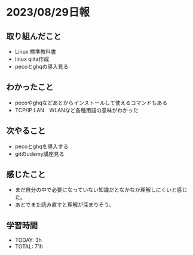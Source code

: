 # 2023/08/29日報


## 取り組んだこと
- Linux 標準教科書
- linux qiita作成
- pecoとghqの導入見る

 
## わかったこと

- pecoやghqなどあとからインストールして使えるコマンドもある
- TCP/IP LAN　WLANなど各種用語の意味がわかった


## 次やること
- pecoとghqを導入する
- gitのudemy講座見る

## 感じたこと
- まだ自分の中で必要になっていない知識だとなかなか理解しにくいと感じた。
- あとでまた読み直すと理解が深まりそう。


## 学習時間
- TODAY: 3h
- TOTAL: 71h
